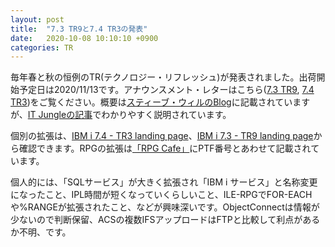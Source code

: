 ```yaml
---
layout: post
title:  "7.3 TR9と7.4 TR3の発表"
date:   2020-10-08 10:10:10 +0900
categories: TR
---
```

毎年春と秋の恒例のTR(テクノロジー・リフレッシュ)が発表されました。出荷開始予定日は2020/11/13です。アナウンスメント・レターはこちら([7.3 TR9](https://www.ibm.com/docs/en/announcements/i-73-tr9?region=US), [7.4 TR3](https://www.ibm.com/docs/en/announcements/i-74-tr3?region=US))をご覧ください。概要は[スティーブ・ウィルのBlog](https://community.ibm.com/community/user/power/blogs/steven-will1/2021/04/05/you-and-i-74-tr3-announce-repost)に記載されていますが、[IT Jungleの記事](https://www.itjungle.com/2020/10/07/how-the-latest-trs-bolster-the-core-ibm-i-os/)でわかりやすく説明されています。

個別の拡張は、[IBM i 7.4 - TR3 landing page](https://www.ibm.com/support/pages/ibm-i-74-tr3-enhancements)、[IBM i 7.3 - TR9 landing page](https://www.ibm.com/support/pages/ibm-i-73-tr9-enhancements)から確認できます。RPGの拡張は[「RPG Cafe」](https://www.ibm.com/support/pages/node/1106229)にPTF番号とあわせて記載されています。

個人的には、「SQLサービス」が大きく拡張され「IBM i サービス」と名称変更になったこと、IPL時間が短くなっていくらしいこと、ILE-RPGでFOR-EACHや%RANGEが拡張されたこと、などが興味深いです。ObjectConnectは情報が少ないので判断保留、ACSの複数IFSアップロードはFTPと比較して利点があるか不明、です。

